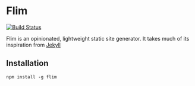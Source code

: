 # Flim

[![Build Status](https://secure.travis-ci.org/shapeshed/flim.png)](http://travis-ci.org/shapeshed/flim)

Flim is an opinionated, lightweight static site generator. It takes much of its inspiration from [Jekyll][1]

## Installation

    npm install -g flim


[1]: https://github.com/mojombo/jekyll
